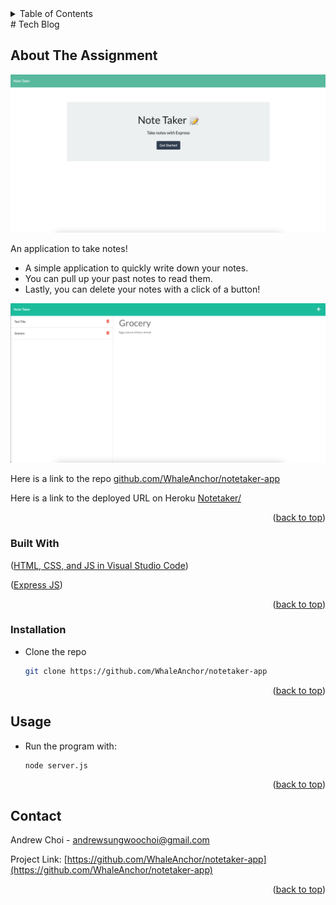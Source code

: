 <div id="top"></div>
<!-- TABLE OF CONTENTS -->
<details>
  <summary>Table of Contents</summary>
  <ol>
    <li>
      <a href="#about-the-assignment">Note Taker App</a>
      <ul>
        <li><a href="#built-with">Built With</a></li>
      </ul>
    </li>
     <li>
      <a href="#getting-started">Getting Started</a>
      <ul>
        <li><a href="#installation">Installation</a></li>
      </ul>
    </li>
    <li><a href="#usage">Usage</a></li>
    <li><a href="#contact">Contact</a></li>
  </ol>
</details>
# Tech Blog


<!-- ABOUT THE PROJECT -->
## About The Assignment

![Andrew Choi's Note Taker Application](/assets/screenshot1.png "screenshot of notetaker front page.")

An application to take notes! 
* A simple application to quickly write down your notes.
* You can pull up your past notes to read them.
* Lastly, you can delete your notes with a click of a button!

![Andrew Choi's Note Taker Application](/assets/screenshot2.png "screenshot of the notetaker note page")

Here is a link to the repo <a href="https://github.com/WhaleAnchor/notetaker-app">github.com/WhaleAnchor/notetaker-app</a>

Here is a link to the deployed URL on Heroku <a href="https://note-taker-whaleanchor.herokuapp.com/">Notetaker/</a>

<p align="right">(<a href="#top">back to top</a>)</p>



### Built With

<p align ="left">(<a href="https://visualstudio.microsoft.com/">HTML, CSS, and JS in Visual Studio Code</a>)</p>
<p align ="left">(<a href="https://expressjs.com/">Express JS</a>)</p>

<p align="right">(<a href="#top">back to top</a>)</p>



<!-- GETTING STARTED -->

### Installation

* Clone the repo
   ```sh
   git clone https://github.com/WhaleAnchor/notetaker-app
   ```

<p align="right">(<a href="#top">back to top</a>)</p>



<!-- USAGE EXAMPLES -->
## Usage

* Run the program with:
   ```sh
   node server.js
   ```


<p align="right">(<a href="#top">back to top</a>)</p>


<!-- CONTACT -->
## Contact

Andrew Choi - andrewsungwoochoi@gmail.com

Project Link: [https://github.com/WhaleAnchor/notetaker-app](https://github.com/WhaleAnchor/notetaker-app)

<p align="right">(<a href="#top">back to top</a>)</p>




